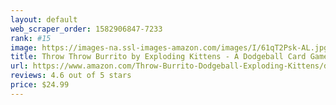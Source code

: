 ```yaml
---
layout: default 
﻿web_scraper_order: 1582906847-7233
rank: #15
image: https://images-na.ssl-images-amazon.com/images/I/61qT2Psk-AL.jpg
title: Throw Throw Burrito by Exploding Kittens - A Dodgeball Card Game - Family-Friendly Party…
url: https://www.amazon.com/Throw-Burrito-Dodgeball-Exploding-Kittens/dp/B07TS96J7Q/ref=zg_mw_toys-and-games_15?_encoding=UTF8&psc=1&refRID=CQ1QRMJJW1ED0E69BGRT
reviews: 4.6 out of 5 stars
price: $24.99 
---
```

